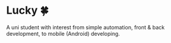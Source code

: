 # Lucky 🍀

A uni student with interest from simple automation, front & back development, to mobile (Android) developing.

